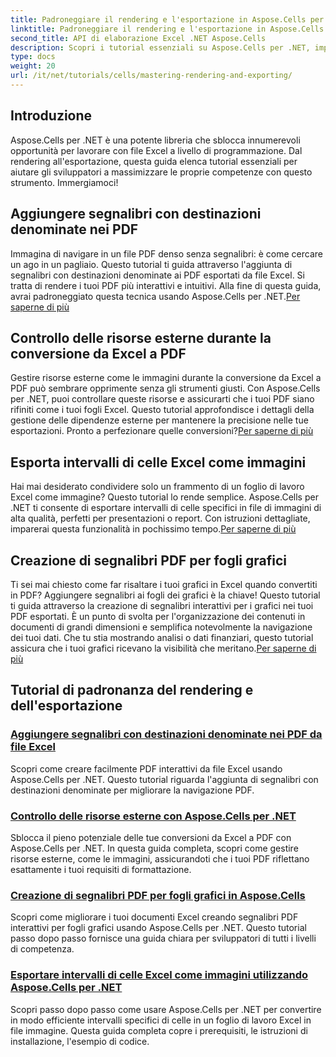 ```yaml
---
title: Padroneggiare il rendering e l'esportazione in Aspose.Cells per .NET
linktitle: Padroneggiare il rendering e l'esportazione in Aspose.Cells per .NET
second_title: API di elaborazione Excel .NET Aspose.Cells
description: Scopri i tutorial essenziali su Aspose.Cells per .NET, impara a eseguire il rendering, l'esportazione, la gestione delle risorse, l'aggiunta di segnalibri e altro ancora con le nostre guide dettagliate.
type: docs
weight: 20
url: /it/net/tutorials/cells/mastering-rendering-and-exporting/
---
```

## Introduzione

Aspose.Cells per .NET è una potente libreria che sblocca innumerevoli opportunità per lavorare con file Excel a livello di programmazione. Dal rendering all'esportazione, questa guida elenca tutorial essenziali per aiutare gli sviluppatori a massimizzare le proprie competenze con questo strumento. Immergiamoci!

## Aggiungere segnalibri con destinazioni denominate nei PDF  
 Immagina di navigare in un file PDF denso senza segnalibri: è come cercare un ago in un pagliaio. Questo tutorial ti guida attraverso l'aggiunta di segnalibri con destinazioni denominate ai PDF esportati da file Excel. Si tratta di rendere i tuoi PDF più interattivi e intuitivi. Alla fine di questa guida, avrai padroneggiato questa tecnica usando Aspose.Cells per .NET.[Per saperne di più](./add-bookmarks-with-named-destinations/)

## Controllo delle risorse esterne durante la conversione da Excel a PDF  
Gestire risorse esterne come le immagini durante la conversione da Excel a PDF può sembrare opprimente senza gli strumenti giusti. Con Aspose.Cells per .NET, puoi controllare queste risorse e assicurarti che i tuoi PDF siano rifiniti come i tuoi fogli Excel. Questo tutorial approfondisce i dettagli della gestione delle dipendenze esterne per mantenere la precisione nelle tue esportazioni. Pronto a perfezionare quelle conversioni?[Per saperne di più](./control-external-resources/)

## Esporta intervalli di celle Excel come immagini  
 Hai mai desiderato condividere solo un frammento di un foglio di lavoro Excel come immagine? Questo tutorial lo rende semplice. Aspose.Cells per .NET ti consente di esportare intervalli di celle specifici in file di immagini di alta qualità, perfetti per presentazioni o report. Con istruzioni dettagliate, imparerai questa funzionalità in pochissimo tempo.[Per saperne di più](./export-excel-cell-ranges-as-images/)

## Creazione di segnalibri PDF per fogli grafici
Ti sei mai chiesto come far risaltare i tuoi grafici in Excel quando convertiti in PDF? Aggiungere segnalibri ai fogli dei grafici è la chiave! Questo tutorial ti guida attraverso la creazione di segnalibri interattivi per i grafici nei tuoi PDF esportati. È un punto di svolta per l'organizzazione dei contenuti in documenti di grandi dimensioni e semplifica notevolmente la navigazione dei tuoi dati. Che tu stia mostrando analisi o dati finanziari, questo tutorial assicura che i tuoi grafici ricevano la visibilità che meritano.[Per saperne di più](./creating-pdf-bookmark-for-chart-sheet/)

## Tutorial di padronanza del rendering e dell'esportazione
### [Aggiungere segnalibri con destinazioni denominate nei PDF da file Excel](./add-bookmarks-with-named-destinations/)
Scopri come creare facilmente PDF interattivi da file Excel usando Aspose.Cells per .NET. Questo tutorial riguarda l'aggiunta di segnalibri con destinazioni denominate per migliorare la navigazione PDF.
### [Controllo delle risorse esterne con Aspose.Cells per .NET](./control-external-resources/)
Sblocca il pieno potenziale delle tue conversioni da Excel a PDF con Aspose.Cells per .NET. In questa guida completa, scopri come gestire risorse esterne, come le immagini, assicurandoti che i tuoi PDF riflettano esattamente i tuoi requisiti di formattazione.
### [Creazione di segnalibri PDF per fogli grafici in Aspose.Cells](./creating-pdf-bookmark-for-chart-sheet/)
Scopri come migliorare i tuoi documenti Excel creando segnalibri PDF interattivi per fogli grafici usando Aspose.Cells per .NET. Questo tutorial passo dopo passo fornisce una guida chiara per sviluppatori di tutti i livelli di competenza.
### [Esportare intervalli di celle Excel come immagini utilizzando Aspose.Cells per .NET](./export-excel-cell-ranges-as-images/)
Scopri passo dopo passo come usare Aspose.Cells per .NET per convertire in modo efficiente intervalli specifici di celle in un foglio di lavoro Excel in file immagine. Questa guida completa copre i prerequisiti, le istruzioni di installazione, l'esempio di codice.